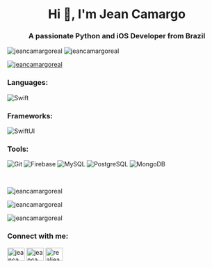 <h1 align="center">Hi 👋, I'm Jean Camargo</h1>
<h3 align="center">A passionate Python and iOS Developer from Brazil</h3>

<p float="left">
<align="left"> <img src="https://img.shields.io/github/followers/jeancamargoreal?color=DB5C7D&logo=github&style=for-the-badge" alt="jeancamargoreal" />
<align="left"> <img src="https://img.shields.io/github/stars/jeancamargoreal?color=DB5C7D&logo=github&style=for-the-badge" alt="jeancamargoreal" />
</p>

<p align="left"> <a href="https://github.com/ryo-ma/github-profile-trophy"><img src="https://github-profile-trophy.vercel.app/?username=jeancamargoreal&theme=flat&no-bg=false" alt="jeancamargoreal" /></a> </p>
  
<h3 align="left">Languages:</h3>
<p float="left">
<img alt="Swift" src="https://img.shields.io/badge/Swift-000000?style=for-the-badge&logo=swift&logoColor=orange"/>
</p>

<h3 align="left">Frameworks:</h3>
<p float="left">
<img alt="SwiftUI" src="https://img.shields.io/badge/SwiftUI-000000?style=for-the-badge&logo=swift&logoColor=blue"/>
</p>

<h3 align="left">Tools:</h3>
<p float="left">
<img alt="Git" src="https://img.shields.io/badge/git%20-%23F05033.svg?&style=for-the-badge&logo=git&logoColor=white"/>
<img alt="Firebase" src="https://img.shields.io/badge/firebase-lightgray?style=for-the-badge&logo=firebase&logoColor=yellow"/>
<img alt="MySQL" src="https://img.shields.io/badge/MySQL-blue?style=for-the-badge&logo=mysql&logoColor=white"/>
<img alt="PostgreSQL" src="https://img.shields.io/badge/PostgreSQL-black?style=for-the-badge&logo=postgresql&logoColor=white"/>
<img alt="MongoDB" src ="https://img.shields.io/badge/MongoDB-%234ea94b.svg?&style=for-the-badge&logo=mongodb&logoColor=white"/>
</p>  
  
&nbsp;
  
<p><img align="center" src="https://github-readme-stats.vercel.app/api/top-langs/?username=jeancamargoreal&langs_count=8" alt="jeancamargoreal" /></p>
</p>

<p><img align="center" src="https://github-readme-stats.vercel.app/api?username=jeancamargoreal&show_icons=true&locale=en&theme=flat" alt="jeancamargoreal" /></p>

<p><img align="center" src="https://github-readme-streak-stats.herokuapp.com/?user=jeancamargoreal&&theme=flat" alt="jeancamargoreal" /></p>


<h3 align="left">Connect with me:</h3>
<p align="left">
<a href="https://linkedin.com/in/jeancamargoreal" target="blank"><img align="center" src="https://raw.githubusercontent.com/rahuldkjain/github-profile-readme-generator/master/src/images/icons/Social/linked-in-alt.svg" alt="jeancamargoreal" height="30" width="40" /></a>
<a href="https://twitter.com/jeancamargoreal" target="blank"><img align="center" src="https://raw.githubusercontent.com/rahuldkjain/github-profile-readme-generator/master/src/images/icons/Social/twitter.svg" alt="jeancamargoreal" height="30" width="40" /></a>
<a href="https://instagram.com/realjeancamargo" target="blank"><img align="center" src="https://raw.githubusercontent.com/rahuldkjain/github-profile-readme-generator/master/src/images/icons/Social/instagram.svg" alt="realjeancamargo" height="30" width="40" /></a>
</p>
